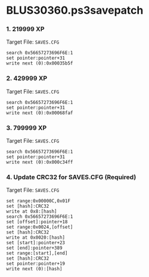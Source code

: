 # BLUS30360.ps3savepatch

### 1. 219999 XP

Target File: `SAVES.CFG`

```
search 0x56657273696F6E:1
set pointer:pointer+31
write next (0):0x00035b5f
```

### 2. 429999 XP

Target File: `SAVES.CFG`

```
search 0x56657273696F6E:1
set pointer:pointer+31
write next (0):0x00068faf
```

### 3. 799999 XP

Target File: `SAVES.CFG`

```
search 0x56657273696F6E:1
set pointer:pointer+31
write next (0):0x000c34ff
```

### 4. Update CRC32 for SAVES.CFG (Required)

Target File: `SAVES.CFG`

```
set range:0x00000C,0x01F
set [hash]:CRC32
write at 0x8:[hash]
search 0x56657273696F6E:1
set [offset]:pointer+18
set range:0x0024,[offset]
set [hash]:CRC32
write at 0x0020:[hash]
set [start]:pointer+23
set [end]:pointer+389
set range:[start],[end]
set [hash]:CRC32
set pointer:pointer+19
write next (0):[hash]
```


